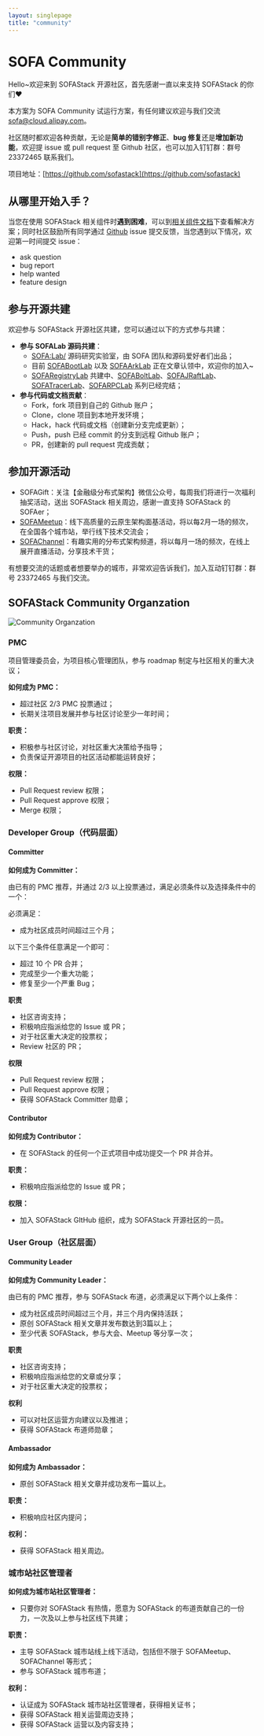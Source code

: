 ```yaml
---
layout: singlepage
title: "community"
---
```


# SOFA Community

Hello~欢迎来到 SOFAStack 开源社区，首先感谢一直以来支持 SOFAStack 的你们❤

本方案为 SOFA Community 试运行方案，有任何建议欢迎与我们交流 <sofa@cloud.alipay.com>。

社区随时都欢迎各种贡献，无论是**简单的错别字修正**、**bug 修复**还是**增加新功能**，欢迎提 issue 或 pull request 至 Github 社区，也可以加入钉钉群：群号 23372465 联系我们。

项目地址：[https://github.com/sofastack](https://github.com/sofastack)

## 从哪里开始入手？

当您在使用 SOFAStack 相关组件时**遇到困难**，可以到[相关组件文档](/projects/)下查看解决方案；同时社区鼓励所有同学通过 [Github](https://github.com/sofastack) issue 提交反馈，当您遇到以下情况，欢迎第一时间提交 issue：

- ask question
- bug report
- help wanted
- feature design

## 参与开源共建

欢迎参与 SOFAStack 开源社区共建，您可以通过以下的方式参与共建：

- **参与 SOFALab 源码共建**：
  - <SOFA:Lab/> 源码研究实验室，由 SOFA 团队和源码爱好者们出品；
  - 目前 [SOFABootLab](/activities/sofa-boot-lab/) 以及 [SOFAArkLab](/activities/sofa-ark-lab/) 正在文章认领中，欢迎你的加入~
  - [SOFARegistryLab](/tags/%E5%89%96%E6%9E%90-sofaregistry-%E6%A1%86%E6%9E%B6/) 共建中、[SOFABoltLab](/tags/%E5%89%96%E6%9E%90-sofabolt-%E6%A1%86%E6%9E%B6/)、[SOFAJRaftLab](/tags/%E5%89%96%E6%9E%90-sofajraft-%E5%AE%9E%E7%8E%B0%E5%8E%9F%E7%90%86/)、[SOFATracerLab](/tags/%E5%89%96%E6%9E%90-sofatracer-%E6%A1%86%E6%9E%B6/)、[SOFARPCLab](/tags/%E5%89%96%E6%9E%90-sofarpc-%E6%A1%86%E6%9E%B6/) 系列已经完结；
- **参与代码或文档贡献**： 
  - Fork，fork 项目到自己的 Github 账户；
  - Clone，clone 项目到本地开发环境；
  - Hack，hack 代码或文档（创建新分支完成更新）；
  - Push，push 已经 commit 的分支到远程 Github 账户；
  - PR，创建新的 pull request 完成贡献；

## 参加开源活动

- SOFAGift：关注【金融级分布式架构】微信公众号，每周我们将进行一次福利抽奖活动，送出 SOFAStack 相关周边，感谢一直支持 SOFAStack 的 SOFAer；
- [SOFAMeetup](/tags/sofameetup/)：线下高质量的云原生架构面基活动，将以每2月一场的频次，在全国各个城市站，举行线下技术交流会；
- [SOFAChannel](/tags/sofachannel/)：有趣实用的分布式架构频道，将以每月一场的频次，在线上展开直播活动，分享技术干货；

有想要交流的话题或者想要举办的城市，非常欢迎告诉我们，加入互动钉钉群：群号 23372465 与我们交流。

## SOFAStack Community Organzation

![Community Organzation](https://cdn.nlark.com/yuque/0/2019/png/226702/1577327906629-43c94574-2f7e-4c49-b27a-de9a836a54f2.png)

### PMC

项目管理委员会，为项目核心管理团队，参与 roadmap 制定与社区相关的重大决议；

**如何成为 PMC：**

- 超过社区 2/3 PMC 投票通过；
- 长期关注项目发展并参与社区讨论至少一年时间；

**职责：**

- 积极参与社区讨论，对社区重大决策给予指导；
- 负责保证开源项目的社区活动都能运转良好；

**权限：**

- Pull Request review 权限；
- Pull Request approve 权限；
- Merge 权限；

### Developer Group（代码层面）

#### Committer

**如何成为 Committer：**

由已有的 PMC 推荐，并通过 2/3 以上投票通过，满足必须条件以及选择条件中的一个：

必须满足：

- 成为社区成员时间超过三个月；

以下三个条件任意满足一个即可：

- 超过 10 个  PR 合并；
- 完成至少一个重大功能；
- 修复至少一个严重 Bug；

**职责**

- 社区咨询支持；
- 积极响应指派给您的 Issue 或 PR；
- 对于社区重大决定的投票权；
- Review 社区的 PR；

**权限**

- Pull Request review 权限；
- Pull Request approve 权限；
- 获得 SOFAStack Committer 勋章；

#### Contributor

**如何成为 Contributor：**

- 在 SOFAStack 的任何一个正式项目中成功提交一个 PR 并合并。

**职责：**

- 积极响应指派给您的 Issue 或 PR；

**权限：**

- 加入 SOFAStack GItHub 组织，成为 SOFAStack 开源社区的一员。

### User Group（社区层面）

#### Community Leader

**如何成为 Community Leader：**

由已有的 PMC 推荐，参与 SOFAStack 布道，必须满足以下两个以上条件：

- 成为社区成员时间超过三个月，并三个月内保持活跃；
- 原创 SOFAStack 相关文章并发布数达到3篇以上；
- 至少代表 SOFAStack，参与大会、Meetup 等分享一次；

**职责**

- 社区咨询支持；
- 积极响应指派给您的文章或分享；
- 对于社区重大决定的投票权；

**权利**

- 可以对社区运营方向建议以及推进；
- 获得 SOFAStack 布道师勋章；

#### Ambassador

**如何成为 Ambassador：**

- 原创 SOFAStack 相关文章并成功发布一篇以上。

**职责：**

- 积极响应社区内提问；

**权利：**

- 获得 SOFAStack 相关周边。

### 城市站社区管理者

**如何成为城市站社区管理者：**

- 只要你对 SOFAStack 有热情，愿意为 SOFAStack 的布道贡献自己的一份力，一次及以上参与社区线下共建；

**职责：**

- 主导 SOFAStack 城市站线上线下活动，包括但不限于 SOFAMeetup、SOFAChannel 等形式；
- 参与 SOFAStack 城市布道；

**权利：**

- 认证成为 SOFAStack 城市站社区管理者，获得相关证书；
- 获得 SOFAStack 相关运营周边支持；
- 获得 SOFAStack 运营以及内容支持；